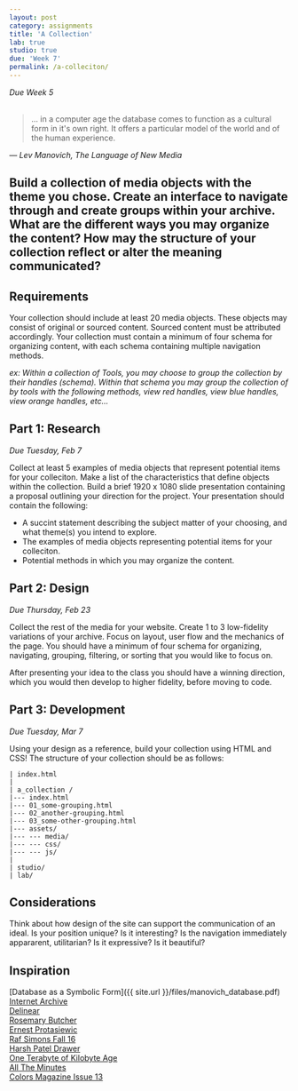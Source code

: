 ```yaml
---
layout: post
category: assignments
title: 'A Collection'
lab: true
studio: true
due: 'Week 7'
permalink: /a-colleciton/
---
```


*Due Week 5*
<br>
<br>

> ... in a computer age the database comes to function as a cultural form in it's own right. It offers a particular model of the world and of the human experience.  
>

*— Lev Manovich, The Language of New Media*  


## Build a collection of media objects with the theme you chose. Create an interface to navigate through and create groups within your archive. What are the different ways you may organize the content? How may the structure of your collection reflect or alter the meaning communicated?



## Requirements

Your collection should include at least 20 media objects. These objects may consist of original or sourced content. Sourced content must be attributed accordingly. Your collection must contain a minimum of four schema for organizing content, with each schema containing multiple navigation methods.  

*ex: Within a collection of Tools, you may choose to group the collection by their handles (schema). Within that schema you may group the collection of by tools with the following methods, view red handles, view blue handles, view orange handles, etc...*



## Part 1: Research  

*Due Tuesday, Feb 7*

Collect at least 5 examples of media objects that represent potential items for your colleciton. Make a list of the characteristics that define objects within the collection. Build a brief 1920 x 1080 slide presentation containing a proposal outlining your direction for the project. Your presentation should contain the following:

* A succint statement describing the subject matter of your choosing, and what theme(s) you intend to explore.
* The examples of media objects representing potential items for your colleciton.
* Potential methods in which you may organize the content.




## Part 2: Design

*Due Thursday, Feb 23*

Collect the rest of the media for your website. Create 1 to 3 low-fidelity variations of your archive. Focus on layout, user flow and the mechanics of the page. You should have a minimum of four schema for organizing, navigating, grouping, filtering, or sorting that you would like to focus on.  

After presenting your idea to the class you should have a winning direction, which you would then develop to higher fidelity, before moving to code. 



## Part 3: Development

*Due Tuesday, Mar 7*

Using your design as a reference, build your collection using HTML and CSS! The structure of your collection should be as follows:

~~~
| index.html
|
| a_collection /
|--- index.html
|--- 01_some-grouping.html
|--- 02_another-grouping.html
|--- 03_some-other-grouping.html
|--- assets/
|--- --- media/
|--- --- css/
|--- --- js/
|
| studio/
| lab/
~~~



## Considerations

Think about how design of the site can support the communication of an ideal. Is your position unique? Is it interesting? Is the navigation immediately appararent, utilitarian?  Is it expressive? Is it beautiful?




## Inspiration
[Database as a Symbolic Form]({{ site.url }}/files/manovich_database.pdf)   
[Internet Archive](https://vimeo.com/59207751)  
[Delinear](http://delinear.info)    
[Rosemary Butcher](http://rosemarybutcher.com/)  
[Ernest Protasiewic](http://ernestprotasiewicz.com/)  
[Raf Simons Fall 16](http://rafsimons.com/fall16)  
[Harsh Patel Drawer](http://harshpatel.com/drawer)  
[One Terabyte of Kilobyte Age](http://oneterabyteofkilobyteage.tumblr.com/)  
[All The Minutes](http://alltheminutes.com/)  
[Colors Magazine Issue 13](https://blog.imagesource.com/making-you-look-colors-magazine-issue13-part-two/)   
